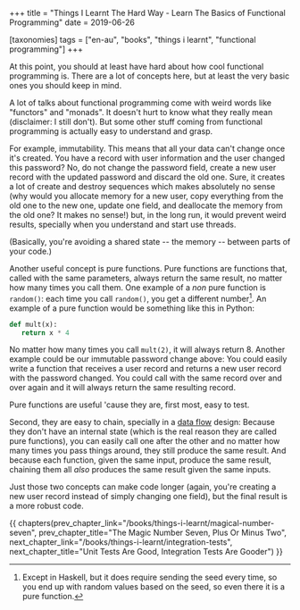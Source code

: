 +++
title = "Things I Learnt The Hard Way - Learn The Basics of Functional Programming"
date = 2019-06-26

[taxonomies]
tags = ["en-au", "books", "things i learnt", "functional programming"]
+++

At this point, you should at least have hard about how cool functional
programming is. There are a lot of concepts here, but at least the very basic
ones you should keep in mind.

<!-- more -->

A lot of talks about functional programming come with weird words like
"functors" and "monads". It doesn't hurt to know what they really mean
(disclaimer: I still don't). But some other stuff coming from functional
programming is actually easy to understand and grasp.

For example, immutability. This means that all your data can't change once
it's created. You have a record with user information and the user changed
this password? No, do not change the password field, create a new user record
with the updated password and discard the old one. Sure, it creates a lot of
create and destroy sequences which makes absolutely no sense (why would you
allocate memory for a new user, copy everything from the old one to the new
one, update one field, and deallocate the memory from the old one? It makes no
sense!) but, in the long run, it would prevent weird results, specially when
you understand and start use threads.

(Basically, you're avoiding a shared state -- the memory -- between parts of
your code.)

Another useful concept is pure functions. Pure functions are functions that,
called with the same parameters, always return the same result, no matter how
many times you call them. One example of a _non_ pure function is `random()`:
each time you call `random()`, you get a different number[^1]. An example of a
pure function would be something like this in Python:

```python
def mult(x):
   return x * 4
```

No matter how many times you call `mult(2)`, it will always return 8. Another
example could be our immutable password change above: You could easily write a
function that receives a user record and returns a new user record with the
password changed. You could call with the same record over and over again and
it will always return the same resulting record.

Pure functions are useful 'cause they are, first most, easy to test.

Second, they are easy to chain, specially in a [data
flow](/books/things-i-learnt/data-flow) design: Because they don't have an
internal state (which is the real reason they are called pure functions), you
can easily call one after the other and no matter how many times you pass
things around, they still produce the same result. And because each function,
given the same input, produce the same result, chaining them all _also_
produces the same result given the same inputs.

Just those two concepts can make code longer (again, you're creating a new
user record instead of simply changing one field), but the final result is a
more robust code.

[^1]: Except in Haskell, but it does require sending the seed every time, so
  you end up with random values based on the seed, so even there it is a pure
  function.

{{ chapters(prev_chapter_link="/books/things-i-learnt/magical-number-seven", prev_chapter_title="The Magic Number Seven, Plus Or Minus Two", next_chapter_link="/books/things-i-learnt/integration-tests", next_chapter_title="Unit Tests Are Good, Integration Tests Are Gooder") }}
